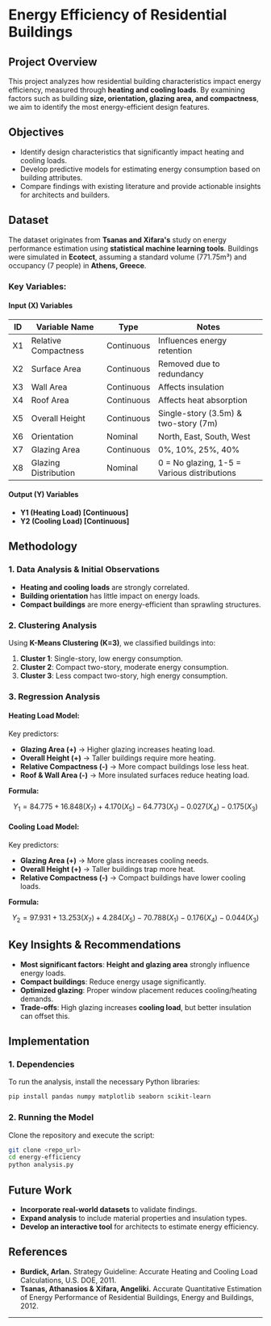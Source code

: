 # Energy Efficiency of Residential Buildings

## Project Overview
This project analyzes how residential building characteristics impact energy efficiency, measured through **heating and cooling loads**. By examining factors such as building **size, orientation, glazing area, and compactness**, we aim to identify the most energy-efficient design features.

## Objectives
- Identify design characteristics that significantly impact heating and cooling loads.
- Develop predictive models for estimating energy consumption based on building attributes.
- Compare findings with existing literature and provide actionable insights for architects and builders.

## Dataset
The dataset originates from **Tsanas and Xifara's** study on energy performance estimation using **statistical machine learning tools**. Buildings were simulated in **Ecotect**, assuming a standard volume (771.75m³) and occupancy (7 people) in **Athens, Greece**.

### **Key Variables:**
#### **Input (X) Variables**
| ID  | Variable Name             | Type          | Notes |
|-----|---------------------------|--------------|--------|
| X1  | Relative Compactness      | Continuous   | Influences energy retention |
| X2  | Surface Area              | Continuous   | Removed due to redundancy |
| X3  | Wall Area                 | Continuous   | Affects insulation |
| X4  | Roof Area                 | Continuous   | Affects heat absorption |
| X5  | Overall Height            | Continuous   | Single-story (3.5m) & two-story (7m) |
| X6  | Orientation               | Nominal      | North, East, South, West |
| X7  | Glazing Area              | Continuous   | 0%, 10%, 25%, 40% |
| X8  | Glazing Distribution      | Nominal      | 0 = No glazing, 1-5 = Various distributions |

#### **Output (Y) Variables**
- **Y1 (Heating Load) [Continuous]**
- **Y2 (Cooling Load) [Continuous]**

## **Methodology**
### **1. Data Analysis & Initial Observations**
- **Heating and cooling loads** are strongly correlated.
- **Building orientation** has little impact on energy loads.
- **Compact buildings** are more energy-efficient than sprawling structures.

### **2. Clustering Analysis**
Using **K-Means Clustering (K=3)**, we classified buildings into:
1. **Cluster 1**: Single-story, low energy consumption.
2. **Cluster 2**: Compact two-story, moderate energy consumption.
3. **Cluster 3**: Less compact two-story, high energy consumption.

### **3. Regression Analysis**
#### **Heating Load Model:**
Key predictors:
- **Glazing Area (+)** → Higher glazing increases heating load.
- **Overall Height (+)** → Taller buildings require more heating.
- **Relative Compactness (-)** → More compact buildings lose less heat.
- **Roof & Wall Area (-)** → More insulated surfaces reduce heating load.

**Formula:**
```math
Y_1 = 84.775 + 16.848(X_7) + 4.170(X_5) - 64.773(X_1) - 0.027(X_4) - 0.175(X_3)
```

#### **Cooling Load Model:**
Key predictors:
- **Glazing Area (+)** → More glass increases cooling needs.
- **Overall Height (+)** → Taller buildings trap more heat.
- **Relative Compactness (-)** → Compact buildings have lower cooling loads.

**Formula:**
```math
Y_2 = 97.931 + 13.253(X_7) + 4.284(X_5) - 70.788(X_1) - 0.176(X_4) - 0.044(X_3)
```

## **Key Insights & Recommendations**
- **Most significant factors**: **Height and glazing area** strongly influence energy loads.
- **Compact buildings**: Reduce energy usage significantly.
- **Optimized glazing**: Proper window placement reduces cooling/heating demands.
- **Trade-offs**: High glazing increases **cooling load**, but better insulation can offset this.

## **Implementation**
### **1. Dependencies**
To run the analysis, install the necessary Python libraries:
```bash
pip install pandas numpy matplotlib seaborn scikit-learn
```

### **2. Running the Model**
Clone the repository and execute the script:
```bash
git clone <repo_url>
cd energy-efficiency
python analysis.py
```

## **Future Work**
- **Incorporate real-world datasets** to validate findings.
- **Expand analysis** to include material properties and insulation types.
- **Develop an interactive tool** for architects to estimate energy efficiency.

## **References**
- **Burdick, Arlan.** Strategy Guideline: Accurate Heating and Cooling Load Calculations, U.S. DOE, 2011.
- **Tsanas, Athanasios & Xifara, Angeliki.** Accurate Quantitative Estimation of Energy Performance of Residential Buildings, Energy and Buildings, 2012.

---

